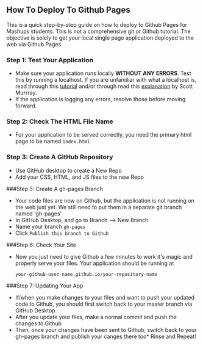 How To Deploy To Github Pages
-----------------------------

This is a quick step-by-step guide on how to deploy to Github Pages for Mashups students. This is not a comprehensive git or Github tutorial. The objective is solely to get your local single page application deployed to the web via Github Pages. 

### Step 1: Test Your Application 
* Make sure your application runs locally **WITHOUT ANY ERRORS**. Test this by running a localhost. If you are unfamiliar with what a localhost is, read through this [tutorial]((https://github.com/ITP-Mashups/Mashups/tree/master/03_Programming_101/Local_Server)) and/or through read this [explanation](http://chimera.labs.oreilly.com/books/1230000000345/ch04.html#_setting_up_a_web_server) by Scott Murrray. 
* If the application is logging any errors, resolve those before moving forward.

### Step 2: Check The HTML File Name
* For your application to be served correctly, you need the primary html page to be named `index.html`

### Step 3: Create A GitHub Repository
* Use GitHub desktop to create a New Repo
* Add your CSS, HTML, and JS files to the new Repo

###Step 5: Create A gh-pages Branch

* Your code files are now on Github, but the application is not running on the web just yet. We still need to put them in a separate git branch named 'gh-pages' 
* In GitHub Desktop, and go to Branch --> New Branch
* Name your branch `gh-pages`
* Click `Publish this branch to Github`

###Step 6: Check Your Site
* Now you just need to give Github a few minutes to work it's magic and properly serve your files. Your application should be running at      
	```
	your-github-user-name.github.io/your-repository-name
	```

###Step 7: Updating Your App
* If/when you make changes to your files and want to push your updated code to Github, you should first switch back to your master branch via GitHub Desktop.
* After you update your files, make a normal commit and push the changes to Github    
* Then, once your changes have been sent to Github, switch back to your gh-pages branch and publish your canges there too* Rinse and Repeat!
